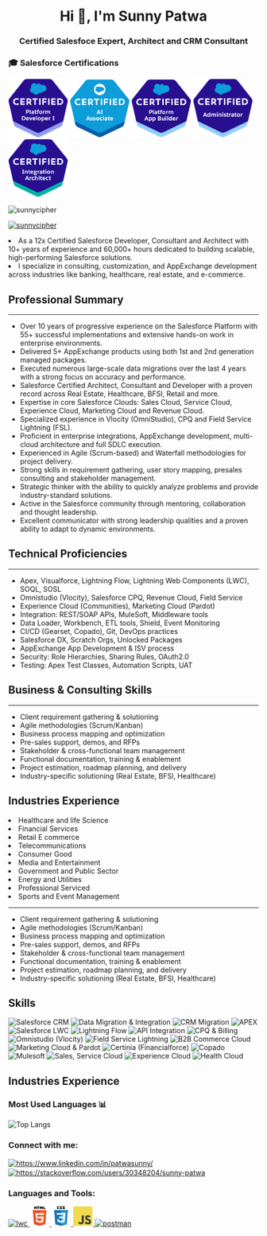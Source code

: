 <h1 align="center">Hi 👋, I'm Sunny Patwa</h1>
<h3 align="center"> Certified Salesfoce Expert, Architect and CRM Consultant </h3>

<h3 align="left">🎓 Salesforce Certifications</h3>
<p align="left">
  <img src="https://github.com/SunnyCipher/certifications/blob/main/Platform-Developer-I.png" alt="Salesforce Certified Associate" width="120"/>
  <img src="https://github.com/SunnyCipher/certifications/blob/main/Associate.png" alt="Salesforce Certified Associate" width="120"/>
   <img src="https://github.com/SunnyCipher/certifications/blob/main/Platform%20App%20developer.png" alt="Salesofrce certified Plateform App Builder Certification" width="120"/>
  <img src="https://github.com/SunnyCipher/certifications/blob/main/Administrator.png" alt="Salesofrce certified Administrator" width="120"/>
    <img src="https://github.com/SunnyCipher/certifications/blob/main/Salesforce%20Integration%20Architect.png" alt="Salesofrce certified Integration Architect" width="120"/>
</p>

<p align="left"> <img src="https://komarev.com/ghpvc/?username=sunnycipher&label=Profile%20views&color=0e75b6&style=flat" alt="sunnycipher" /> </p>

<p align="left"> <a href="https://github.com/ryo-ma/github-profile-trophy"><img src="https://github-profile-trophy.vercel.app/?username=sunnycipher" alt="sunnycipher" /></a> </p>

<li>As a 12x Certified Salesforce Developer, Consultant and Architect with 10+ years of experience and
 60,000+ hours dedicated to building scalable, high-performing Salesforce solutions.</li>
 <li>I specialize in consulting, customization, and AppExchange development across industries like banking, healthcare,
 real estate, and e-commerce.</li>

<h2>Professional Summary</h2>

<hr>



- Over 10 years of progressive experience on the Salesforce Platform with 55+ successful implementations and extensive hands-on work in enterprise environments.  
- Delivered 5+ AppExchange products using both 1st and 2nd generation managed packages.  
- Executed numerous large-scale data migrations over the last 4 years with a strong focus on accuracy and performance.  
- Salesforce Certified Architect, Consultant and Developer with a proven record across Real Estate, Healthcare, BFSI, Retail and more.  
- Expertise in core Salesforce Clouds: Sales Cloud, Service Cloud, Experience Cloud, Marketing Cloud and Revenue Cloud.  
- Specialized experience in Vlocity (OmniStudio), CPQ and Field Service Lightning (FSL).  
- Proficient in enterprise integrations, AppExchange development, multi-cloud architecture and full SDLC execution.  
- Experienced in Agile (Scrum-based) and Waterfall methodologies for project delivery.  
- Strong skills in requirement gathering, user story mapping, presales consulting and stakeholder management.  
- Strategic thinker with the ability to quickly analyze problems and provide industry-standard solutions.  
- Active in the Salesforce community through mentoring, collaboration and thought leadership.  
- Excellent communicator with strong leadership qualities and a proven ability to adapt to dynamic environments.  

</div>




<h2>Technical Proficiencies</h2>

<hr>

<ul>
  <li>Apex, Visualforce, Lightning Flow, Lightning Web Components (LWC), SOQL, SOSL</li>
  <li>Omnistudio (Vlocity), Salesforce CPQ, Revenue Cloud, Field Service</li>
  <li>Experience Cloud (Communities), Marketing Cloud (Pardot)</li>
  <li>Integration: REST/SOAP APIs, MuleSoft, Middleware tools</li>
  <li>Data Loader, Workbench, ETL tools, Shield, Event Monitoring</li>
  <li>CI/CD (Gearset, Copado), Git, DevOps practices</li>
  <li>Salesforce DX, Scratch Orgs, Unlocked Packages</li>
  <li>AppExchange App Development & ISV process</li>
  <li>Security: Role Hierarchies, Sharing Rules, OAuth2.0</li>
  <li>Testing: Apex Test Classes, Automation Scripts, UAT</li>
</ul>


<h2>Business & Consulting Skills</h2>

<hr>

<ul>
  <li>Client requirement gathering & solutioning</li>
  <li>Agile methodologies (Scrum/Kanban)</li>
  <li>Business process mapping and optimization</li>
  <li>Pre-sales support, demos, and RFPs</li>
  <li>Stakeholder & cross-functional team management</li>
  <li>Functional documentation, training & enablement</li>
  <li>Project estimation, roadmap planning, and delivery</li>
  <li>Industry-specific solutioning (Real Estate, BFSI, Healthcare)</li>
</ul>

<h2>Industries Experience</h2>
<li>Healthcare and life Science</li>
<li>Financial Services</li>
<li>Retail E commerce</li> 
<li>Telecommunications</li> 
<li>Consumer Good</li> 
<li>Media and Entertainment</li>
<li>Government and Public Sector</li>
<li>Energy and Utilities</li>
<li>Professional Serviced</li>
<li>Sports and Event Management</li>
<hr>

<ul>
  <li>Client requirement gathering & solutioning</li>
  <li>Agile methodologies (Scrum/Kanban)</li>
  <li>Business process mapping and optimization</li>
  <li>Pre-sales support, demos, and RFPs</li>
  <li>Stakeholder & cross-functional team management</li>
  <li>Functional documentation, training & enablement</li>
  <li>Project estimation, roadmap planning, and delivery</li>
  <li>Industry-specific solutioning (Real Estate, BFSI, Healthcare)</li>
</ul>
  
<h2>Skills</h2>

![Salesforce CRM](https://img.shields.io/badge/-Salesforce%20CRM-blueviolet)
![Data Migration & Integration](https://img.shields.io/badge/-Data%20Migration%20&%20Integration-blueviolet)
![CRM Migration](https://img.shields.io/badge/-CRM%20Migration-blueviolet)
![APEX](https://img.shields.io/badge/-APEX-blueviolet)
![Salesforce LWC](https://img.shields.io/badge/-Salesforce%20LWC-blueviolet)
![Lightning Flow](https://img.shields.io/badge/-Lightning%20Flow-blueviolet)
![API Integration](https://img.shields.io/badge/-API%20Integration-blueviolet)
![CPQ & Billing](https://img.shields.io/badge/-CPQ%20&%20Billing-blueviolet)
![Omnistudio (Vlocity)](https://img.shields.io/badge/-Omnistudio%20(Vlocity)-blueviolet)
![Field Service Lightning](https://img.shields.io/badge/-Field%20Service%20Lightning-blueviolet)
![B2B Commerce Cloud](https://img.shields.io/badge/-B2B%20Commerce%20Cloud-blueviolet)
![Marketing Cloud & Pardot](https://img.shields.io/badge/-Marketing%20Cloud%20&%20Pardot-blueviolet)
![Certinia (Financialforce)](https://img.shields.io/badge/-Certinia%20(Financialforce)-blueviolet)
![Copado](https://img.shields.io/badge/-Copado-blueviolet)
![Mulesoft](https://img.shields.io/badge/-Mulesoft-blueviolet)
![Sales, Service Cloud](https://img.shields.io/badge/-Sales%20&%20Service%20Cloud-blueviolet)
![Experience Cloud](https://img.shields.io/badge/-Experience%20Cloud-blueviolet)
![Health Cloud](https://img.shields.io/badge/-Health%20Cloud-blueviolet)

<h2>Industries Experience</h2>

 
### Most Used Languages 📊

![Top Langs](https://github-readme-stats.vercel.app/api/top-langs/?username=sunnycipher&layout=compact&theme=default)

<h3 align="left">Connect with me:</h3>
<p align="left">
<a href="https://www.linkedin.com/in/patwasunny" target="blank"><img align="center" src="https://raw.githubusercontent.com/rahuldkjain/github-profile-readme-generator/master/src/images/icons/Social/linked-in-alt.svg" alt="https://www.linkedin.com/in/patwasunny/" height="30" width="40" /></a>
<a href="https://stackoverflow.com/users/30348204/sunny-patwa" target="blank"><img align="center" src="https://raw.githubusercontent.com/rahuldkjain/github-profile-readme-generator/master/src/images/icons/Social/stack-overflow.svg" alt="https://stackoverflow.com/users/30348204/sunny-patwa" height="30" width="40" /></a>
</p>

<h3 align="left">Languages and Tools:</h3>
<p align="left">
  <!-- Apex -->
 
  <!-- LWC -->
  <a href="https://developer.salesforce.com/docs/component-library/documentation/en/lwc" target="_blank" rel="noreferrer">
    <img src="https://avatars.githubusercontent.com/u/49926244?s=200&v=4" alt="lwc" width="40" height="40"/>
  </a>
  <!-- HTML -->
  <a href="https://www.w3.org/html/" target="_blank" rel="noreferrer">
    <img src="https://raw.githubusercontent.com/devicons/devicon/master/icons/html5/html5-original-wordmark.svg" alt="html5" width="40" height="40"/>
  </a>
  <!-- CSS -->
  <a href="https://www.w3schools.com/css/" target="_blank" rel="noreferrer">
    <img src="https://raw.githubusercontent.com/devicons/devicon/master/icons/css3/css3-original-wordmark.svg" alt="css3" width="40" height="40"/>
  </a>
  <!-- JavaScript -->
  <a href="https://developer.mozilla.org/en-US/docs/Web/JavaScript" target="_blank" rel="noreferrer">
    <img src="https://raw.githubusercontent.com/devicons/devicon/master/icons/javascript/javascript-original.svg" alt="javascript" width="40" height="40"/>
  </a>
  <!-- SOQL / Salesforce CLI / Postman (optional additions) -->
  
  <a href="https://www.postman.com/" target="_blank" rel="noreferrer">
    <img src="https://www.vectorlogo.zone/logos/getpostman/getpostman-icon.svg" alt="postman" width="40" height="40"/>
  </a>
</p>



